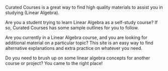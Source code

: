 Curated Courses is a great way to find high quality materials to assist you in studying (Linear Algebra).

Are you a student trying to learn Linear Algebra as a self-study course?  If so, Curated Courses has some sample outlines for you to follow.

Are you currently in a Linear Algebra course, and you are looking for additional material on a particular topic?   This site is an easy way to find alternative explanations and extra practice on whatever you need.

Do you need to brush up on some linear algebra concepts for another course or project?  You came to the right place!

